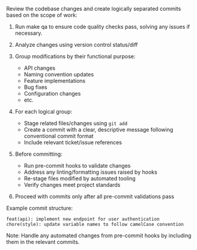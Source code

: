 Review the codebase changes and create logically separated commits based on the scope of work:

1. Run make qa to ensure code quality checks pass, solving any issues if necessary.

1. Analyze changes using version control status/diff

1. Group modifications by their functional purpose:

   - API changes
   - Naming convention updates
   - Feature implementations
   - Bug fixes
   - Configuration changes
   - etc.

1. For each logical group:

   - Stage related files/changes using `git add`
   - Create a commit with a clear, descriptive message following conventional commit format
   - Include relevant ticket/issue references

1. Before committing:

   - Run pre-commit hooks to validate changes
   - Address any linting/formatting issues raised by hooks
   - Re-stage files modified by automated tooling
   - Verify changes meet project standards

1. Proceed with commits only after all pre-commit validations pass

Example commit structure:

```
feat(api): implement new endpoint for user authentication
chore(style): update variable names to follow camelCase convention
```

Note: Handle any automated changes from pre-commit hooks by including them in the relevant commits.
